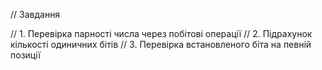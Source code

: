 // Завдання

// 1. Перевірка парності числа через побітові операції
// 2. Підрахунок кількості одиничних бітів
// 3. Перевірка встановленого біта на певній позиції
